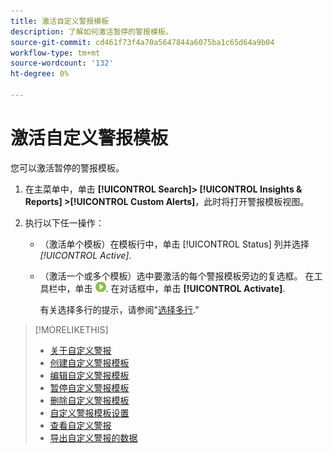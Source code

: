 ```yaml
---
title: 激活自定义警报模板
description: 了解如何激活暂停的警报模板。
source-git-commit: cd461f73f4a70a5647844a6075ba1c65d64a9b04
workflow-type: tm+mt
source-wordcount: '132'
ht-degree: 0%

---
```


# 激活自定义警报模板

您可以激活暂停的警报模板。

1. 在主菜单中，单击 **[!UICONTROL Search]> [!UICONTROL Insights & Reports] >[!UICONTROL Custom Alerts]**，此时将打开警报模板视图。

1. 执行以下任一操作：

   * （激活单个模板）在模板行中，单击 [!UICONTROL Status] 列并选择 *[!UICONTROL Active]*.

   * （激活一个或多个模板）选中要激活的每个警报模板旁边的复选框。 在工具栏中，单击 ![激活](/help/search-social-commerce/assets/activate.png "激活"). 在对话框中，单击 **[!UICONTROL Activate]**.

      有关选择多行的提示，请参阅&quot;[选择多行](/help/search-social-commerce/common-tasks/navigation-editing-selection/multiple-rows-select.md).”

>[!MORELIKETHIS]
>
>* [关于自定义警报](alert-about.md)
>* [创建自定义警报模板](alert-template-create.md)
>* [编辑自定义警报模板](alert-template-edit.md)
>* [暂停自定义警报模板](alert-template-pause.md)
>* [删除自定义警报模板](alert-template-delete.md)
>* [自定义警报模板设置](alert-template-settings.md)
>* [查看自定义警报](alert-view.md)
>* [导出自定义警报的数据](alert-export-data.md)

